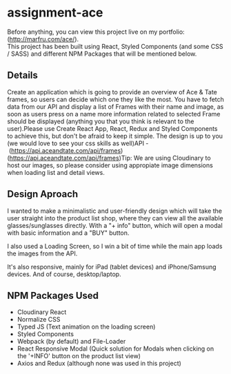# assignment-ace

Before anything, you can view this project live on my portfolio: (http://marfru.com/ace/).<br>
This project has been built using React, Styled Components (and some CSS / SASS) and different NPM Packages that will be mentioned below.

## Details

Create an application which is going to provide an overview of Ace & Tate frames, so users can decide which one they like the most. You have to fetch data from our API and display a list of Frames with their name and image, as soon as users press on a name more information related to selected Frame should be displayed (anything you that you think is relevant to the user).Please use Create React App, React, Redux and Styled Components to achieve this, but don't be afraid to keep it simple. The design is up to you (we would love to see your css skills as well)API - (https://api.aceandtate.com/api/frames)(https://api.aceandtate.com/api/frames)Tip: We are using Cloudinary to host our images, so please consider using appropiate image dimensions when loading list and detail views.

## Design Aproach

I wanted to make a minimalistic and user-friendly design which will take the user straight into the product list shop, where they can view all the available glasses/sunglasses directly. With a "+ info" button, which will open a modal with basic information and a "BUY" button.<br>

I also used a Loading Screen, so I win a bit of time while the main app loads the images from the API.<br>

It's also responsive, mainly for iPad (tablet devices) and iPhone/Samsung devices. And of course, desktop/laptop.


## NPM Packages Used

- Cloudinary React
- Normalize CSS
- Typed JS (Text animation on the loading screen)
- Styled Components
- Webpack (by default) and File-Loader
- React Responsive Modal (Quick solution for Modals when clicking on the '+INFO' button on the product list view)
- Axios and Redux (although none was used in this project)